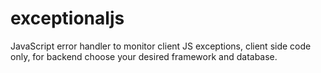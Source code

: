 exceptionaljs
=============

JavaScript error handler to monitor client JS exceptions, client side code only, for backend choose your desired framework and database.
